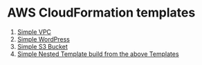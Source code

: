 # AWS CloudFormation templates

1. [Simple VPC](https://github.com/ashutoshvct/awscloudformationtemplates/blob/master/simpleVPC)
2. [Simple WordPress](https://github.com/ashutoshvct/awscloudformationtemplates/blob/master/simplewordpress)
3. [Simple S3 Bucket](https://github.com/ashutoshvct/awscloudformationtemplates/blob/master/simpleS3bucket)
4. [Simple Nested Template build from the above Templates](https://github.com/ashutoshvct/awscloudformationtemplates/blob/master/SimpleNestedTemplates)
